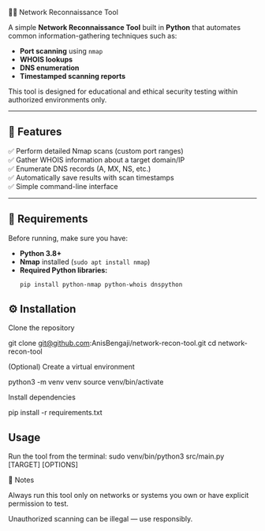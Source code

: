 🕵️‍♂️ Network Reconnaissance Tool

A simple **Network Reconnaissance Tool** built in **Python** that automates common information-gathering techniques such as:
- **Port scanning** using `nmap`
- **WHOIS lookups**
- **DNS enumeration**
- **Timestamped scanning reports**

This tool is designed for educational and ethical security testing within authorized environments only.

---

## 🚀 Features

✅ Perform detailed Nmap scans (custom port ranges)  
✅ Gather WHOIS information about a target domain/IP  
✅ Enumerate DNS records (A, MX, NS, etc.)  
✅ Automatically save results with scan timestamps  
✅ Simple command-line interface  

---

## 🧰 Requirements

Before running, make sure you have:

- **Python 3.8+**
- **Nmap** installed (`sudo apt install nmap`)
- **Required Python libraries:**
  ```bash
  pip install python-nmap python-whois dnspython

## ⚙️ Installation

Clone the repository

git clone git@github.com:AnisBengaji/network-recon-tool.git
cd network-recon-tool


(Optional) Create a virtual environment

python3 -m venv venv
source venv/bin/activate


Install dependencies

pip install -r requirements.txt


## Usage

Run the tool from the terminal:
sudo venv/bin/python3 src/main.py [TARGET] [OPTIONS] 


🧠 Notes

Always run this tool only on networks or systems you own or have explicit permission to test.

Unauthorized scanning can be illegal — use responsibly.
